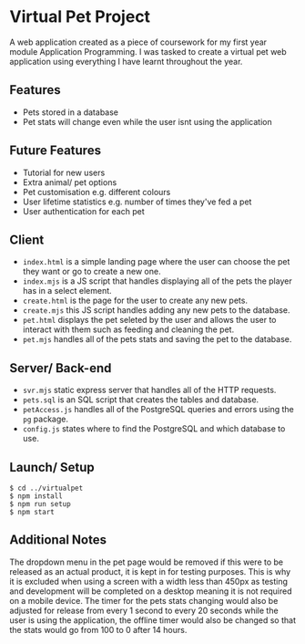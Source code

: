 # Virtual Pet Project

A web application created as a piece of coursework for my first year module Application Programming. I was tasked to create a virtual pet web application using everything I have learnt throughout the year.

## Features
* Pets stored in a database
* Pet stats will change even while the user isnt using the application

## Future Features
* Tutorial for new users
* Extra animal/ pet options
* Pet customisation e.g. different colours
* User lifetime statistics e.g. number of times they've fed a pet
* User authentication for each pet

## Client

* `index.html` is a simple landing page where the user can choose the pet they want or go to create a new one.
* `index.mjs` is a JS script that handles displaying all of the pets the player has in a select element.
* `create.html` is the page for the user to create any new pets.
* `create.mjs` this JS script handles adding any new pets to the database.
* `pet.html` displays the pet seleted by the user and allows the user to interact with them such as feeding and cleaning the pet.
* `pet.mjs` handles all of the pets stats and saving the pet to the database.

## Server/ Back-end

* `svr.mjs` static express server that handles all of the HTTP requests.
* `pets.sql` is an SQL script that creates the tables and database.
* `petAccess.js` handles all of the PostgreSQL queries and errors using the `pg` package.
* `config.js` states where to find the PostgreSQL and which database to use.


## Launch/ Setup
```
$ cd ../virtualpet
$ npm install
$ npm run setup
$ npm start
```

## Additional Notes
The dropdown menu in the pet page would be removed if this were to be released as an actual product, it is kept in for testing purposes. This is why it is excluded when using a screen with a width less than 450px as testing and development will be completed on a desktop meaning it is not required on a mobile device. The timer for the pets stats changing would also be adjusted for release from every 1 second to every 20 seconds while the user is using the application, the offline timer would also be changed so that the stats would go from 100 to 0 after 14 hours.
